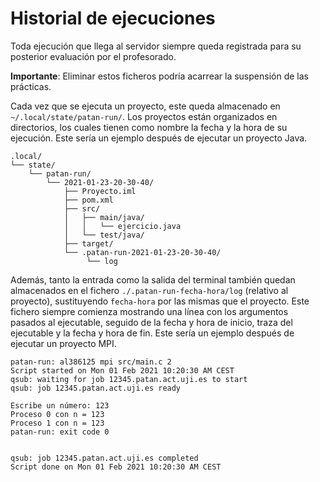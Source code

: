 # Historial de ejecuciones
Toda ejecución que llega al servidor siempre queda registrada para su posterior evaluación por el profesorado.

**Importante**: Eliminar estos ficheros podría acarrear la suspensión de las prácticas.

Cada vez que se ejecuta un proyecto, este queda almacenado en `~/.local/state/patan-run/`. Los proyectos están organizados en directorios, los cuales tienen como nombre la fecha y la hora de su ejecución. Este sería un ejemplo después de ejecutar un proyecto Java.

```
.local/
└── state/
    └── patan-run/
        └── 2021-01-23-20-30-40/
            ├── Proyecto.iml
            ├── pom.xml
            ├── src/
            │   ├── main/java/
            │   │   └── ejercicio.java
            │   └── test/java/
            ├── target/
            └── .patan-run-2021-01-23-20-30-40/
                 └── log
```

Además, tanto la entrada como la salida del terminal también quedan almacenados en el fichero `./.patan-run-fecha-hora/log` (relativo al proyecto), sustituyendo `fecha-hora` por las mismas que el proyecto. Este fichero siempre comienza mostrando una línea con los argumentos pasados al ejecutable, seguido de la fecha y hora de inicio, traza del ejecutable y la fecha y hora de fin. Este sería un ejemplo después de ejecutar un proyecto MPI.

```
patan-run: al386125 mpi src/main.c 2
Script started on Mon 01 Feb 2021 10:20:30 AM CEST
qsub: waiting for job 12345.patan.act.uji.es to start
qsub: job 12345.patan.act.uji.es ready

Escribe un número: 123
Proceso 0 con n = 123
Proceso 1 con n = 123
patan-run: exit code 0


qsub: job 12345.patan.act.uji.es completed
Script done on Mon 01 Feb 2021 10:20:30 AM CEST
```